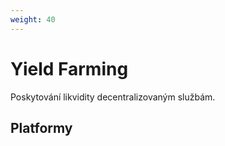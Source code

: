 ```yaml
---
weight: 40
---
```


# Yield Farming

Poskytování likvidity decentralizovaným službám.



## Platformy
